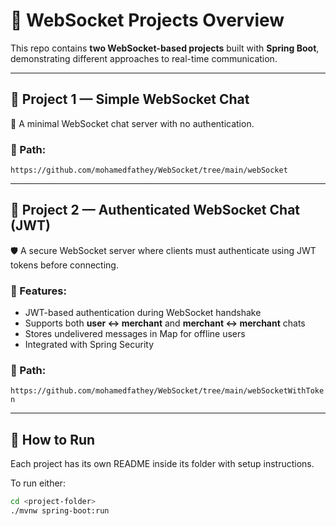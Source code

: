 # 🔌 WebSocket Projects Overview

This repo contains **two WebSocket-based projects** built with **Spring Boot**, demonstrating different approaches to real-time communication.

---

## 📁 Project 1 — Simple WebSocket Chat

📡 A minimal WebSocket chat server with no authentication.



### 📂 Path:
`https://github.com/mohamedfathey/WebSocket/tree/main/webSocket`

---

## 🔐 Project 2 — Authenticated WebSocket Chat (JWT)

🛡️ A secure WebSocket server where clients must authenticate using JWT tokens before connecting.

### 🔧 Features:
- JWT-based authentication during WebSocket handshake
- Supports both **user ↔ merchant** and **merchant ↔ merchant** chats
- Stores undelivered messages in Map for offline users
- Integrated with Spring Security

### 📂 Path:
`https://github.com/mohamedfathey/WebSocket/tree/main/webSocketWithToken`

---

## 🚀 How to Run

Each project has its own README inside its folder with setup instructions.

To run either:
```bash
cd <project-folder>
./mvnw spring-boot:run
